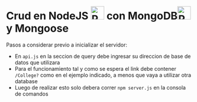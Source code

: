# Crud en NodeJS <a href="https://www.python.org/" target="_blank" rel="noreferrer"><img src="https://raw.githubusercontent.com/danielcranney/readme-generator/main/public/icons/skills/nodejs-colored.svg" width="36" height="36" alt="Python" /></a> con MongoDB<a href="https://www.python.org/" target="_blank" rel="noreferrer"><img src="https://raw.githubusercontent.com/danielcranney/readme-generator/main/public/icons/skills/mongodb-colored.svg" width="36" height="36" alt="Python" /></a> y Mongoose

Pasos a considerar previo a inicializar el servidor:
- En `api.js` en la seccion de query debe ingresar su direccion de base de datos que utilizara
- Para el funcionamiento tal y como se espera el link debe contener `/College?` como en el ejemplo indicado, a menos que vaya a utilizar otra database
- Luego de realizar esto solo debera correr `npm server.js` en la consola de comandos
